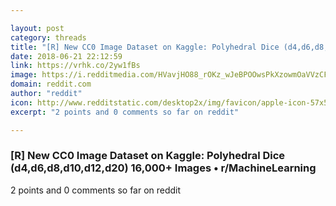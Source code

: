 ```yaml
---

layout: post
category: threads
title: "[R] New CC0 Image Dataset on Kaggle: Polyhedral Dice (d4,d6,d8,d10,d12,d20) 16,000+ Images"
date: 2018-06-21 22:12:59
link: https://vrhk.co/2yw1fBs
image: https://i.redditmedia.com/HVavjHO88_rOKz_wJeBPOOwsPkXzowmOaVVzCFGwH5c.jpg?w=320&s=a5cffb7e9647038df429a77171e0e945
domain: reddit.com
author: "reddit"
icon: http://www.redditstatic.com/desktop2x/img/favicon/apple-icon-57x57.png
excerpt: "2 points and 0 comments so far on reddit"

---
```


### [R] New CC0 Image Dataset on Kaggle: Polyhedral Dice (d4,d6,d8,d10,d12,d20) 16,000+ Images • r/MachineLearning

2 points and 0 comments so far on reddit